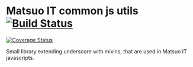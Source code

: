 # Matsuo IT common js utils [![Build Status](https://travis-ci.org/tunguski/matsuo-js-util.svg?branch=master)](https://travis-ci.org/tunguski/matsuo-js-util) 
[![Coverage Status](https://coveralls.io/repos/tunguski/matsuo-js-util/badge.png?branch=master)](https://coveralls.io/r/tunguski/matsuo-js-util?branch=master)


Small library extending underscore with mixins, that are used in Matsuo IT javascripts.

